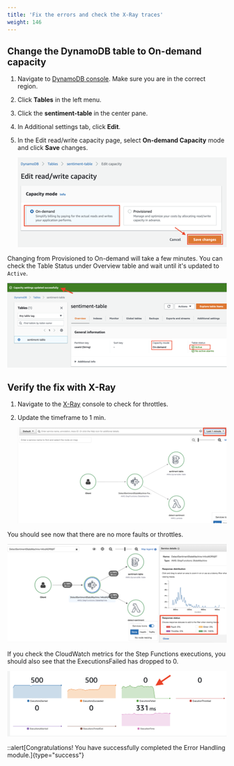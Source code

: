 ```yaml
---
title: 'Fix the errors and check the X-Ray traces'
weight: 146
---
```


## Change the DynamoDB table to On-demand capacity 

1. Navigate to [DynamoDB console](https://console.aws.amazon.com/dynamodbv2/home). Make sure you are in the correct region.

2. Click **Tables** in the left menu.

3. Click the **sentiment-table** in the center pane.

4. In Additional settings tab, click **Edit**.

5. In the Edit read/write capacity page, select **On-demand Capacity** mode and click **Save** changes.

   ![Update DDB](/static/img/module-12/ddb-update-table.png)

Changing from Provisioned to On-demand will take a few minutes. You can check the Table Status under Overview table and wait until it's updated to `Active`.
   
   ![Updated DDB](/static/img/module-12/ddb-on-demand.png)

## Verify the fix with X-Ray

1. Navigate to the [X-Ray](https://console.aws.amazon.com/xray/home) console to check for throttles.

2. Update the timeframe to 1 min.

   ![No throttles](/static/img/module-12/x-ray-update-time.png)

You should see now that there are no more faults or throttles. 

   ![No throttles](/static/img/module-12/x-ray-no-throttles.png)

If you check the CloudWatch metrics for the Step Functions executions, you should also see that the ExecutionsFailed has dropped to 0. 

   ![Zero Failed executions](/static/img/module-12/cw-states-execution-metrics-0.png)

   ::alert[Congratulations! You have successfully completed the Error Handling module.]{type="success"}
